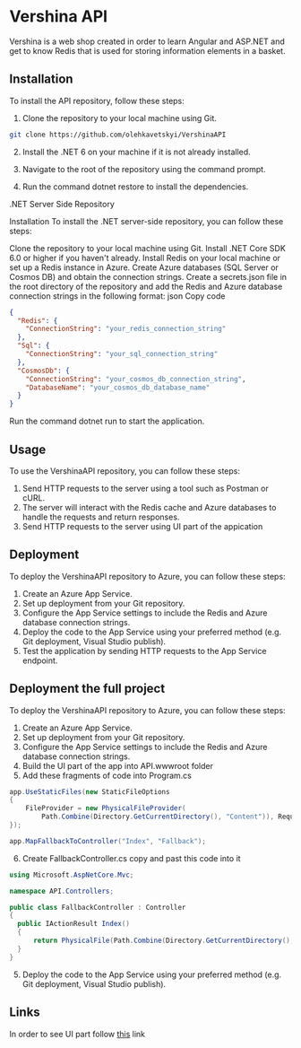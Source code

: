 # Vershina API

Vershina is a web shop created in order to learn Angular and ASP.NET and get to know Redis that is used for storing information elements in a basket.

## Installation
To install the API repository, follow these steps:

1. Clone the repository to your local machine using Git.

```bash
git clone https://github.com/olehkavetskyi/VershinaAPI
```

2. Install the .NET 6 on your machine if it is not already installed.

3. Navigate to the root of the repository using the command prompt.

4. Run the command dotnet restore to install the dependencies.

.NET Server Side Repository

Installation
To install the .NET server-side repository, you can follow these steps:

Clone the repository to your local machine using Git.
Install .NET Core SDK 6.0 or higher if you haven't already.
Install Redis on your local machine or set up a Redis instance in Azure.
Create Azure databases (SQL Server or Cosmos DB) and obtain the connection strings.
Create a secrets.json file in the root directory of the repository and add the Redis and Azure database connection strings in the following format:
json
Copy code
```json
{
  "Redis": {
    "ConnectionString": "your_redis_connection_string"
  },
  "Sql": {
    "ConnectionString": "your_sql_connection_string"
  },
  "CosmosDb": {
    "ConnectionString": "your_cosmos_db_connection_string",
    "DatabaseName": "your_cosmos_db_database_name"
  }
}
```
Run the command dotnet run to start the application.
## Usage
To use the VershinaAPI repository, you can follow these steps:

1. Send HTTP requests to the server using a tool such as Postman or cURL.
2. The server will interact with the Redis cache and Azure databases to handle the requests and return responses.
3. Send HTTP requests to the server using UI part of the appication

## Deployment
To deploy the VershinaAPI repository to Azure, you can follow these steps:

1. Create an Azure App Service.
2. Set up deployment from your Git repository.
3. Configure the App Service settings to include the Redis and Azure database connection strings.
4. Deploy the code to the App Service using your preferred method (e.g. Git deployment, Visual Studio publish).
5. Test the application by sending HTTP requests to the App Service endpoint.

## Deployment the full project

To deploy the VershinaAPI repository to Azure, you can follow these steps:

1. Create an Azure App Service.
2. Set up deployment from your Git repository.
3. Configure the App Service settings to include the Redis and Azure database connection strings.
4. Build the UI part of the app into API.wwwroot folder
5. Add these fragments of code into Program.cs 
  ```cs
  app.UseStaticFiles(new StaticFileOptions
  {
      FileProvider = new PhysicalFileProvider(
          Path.Combine(Directory.GetCurrentDirectory(), "Content")), RequestPath = "/Content"
  });
  ```
  
  ```cs
  app.MapFallbackToController("Index", "Fallback");
  ```
  6. Create FallbackController.cs copy and past this code into it
  ```cs
  using Microsoft.AspNetCore.Mvc;

namespace API.Controllers;

public class FallbackController : Controller
{
    public IActionResult Index()
    {
        return PhysicalFile(Path.Combine(Directory.GetCurrentDirectory(), "wwwroot", "index.html"), "text/HTML");
    }
}
  ```
5. Deploy the code to the App Service using your preferred method (e.g. Git deployment, Visual Studio publish).

## Links

In order to see UI part follow [this](https://github.com/olehkavetskyi/VershinaUI) link
